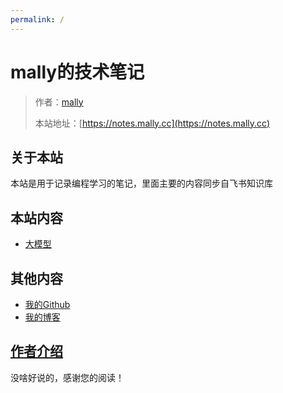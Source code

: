 ```yaml
---
permalink: /
---
```


# mally的技术笔记

> 作者：[mally](https://github.com/Mally-cj)
>
> 本站地址：[https://notes.mally.cc](https://notes.mally.cc)

## 关于本站

本站是用于记录编程学习的笔记，里面主要的内容同步自飞书知识库

## 本站内容

- [大模型](/大模型)

## 其他内容

- [我的Github](https://github.com/Mally-cj)
- [我的博客](https://blogs.92ac.cn)

## [作者介绍](/作者)

没啥好说的，感谢您的阅读！
